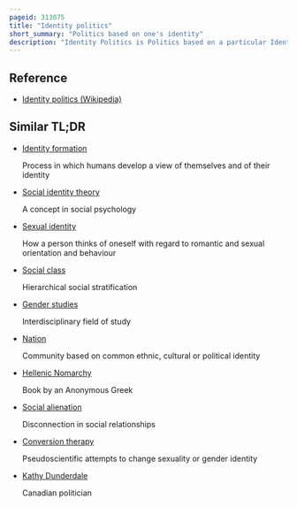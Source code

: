 ```yaml
---
pageid: 313075
title: "Identity politics"
short_summary: "Politics based on one's identity"
description: "Identity Politics is Politics based on a particular Identity, such as Race, Nationality, Religion, Gender, sexual Orientation, social Background, Caste, and social Class. The Term could also encompass other social Phenomena not commonly understood as exemplifying Identity Politics such as governmental Migration Policy that regulates Mobility based on Identities or far-right nationalist Agendas of Exclusion of national or ethnic. For this Reason shortwelly prez and Spiegel who discuss several possible Definitions of the Term Argue that it is an analytically Imprecise Concept."
---
```


## Reference

- [Identity politics (Wikipedia)](https://en.wikipedia.org/?curid=313075)

## Similar TL;DR

- [Identity formation](/tldr/en/identity-formation)

  Process in which humans develop a view of themselves and of their identity

- [Social identity theory](/tldr/en/social-identity-theory)

  A concept in social psychology

- [Sexual identity](/tldr/en/sexual-identity)

  How a person thinks of oneself with regard to romantic and sexual orientation and behaviour

- [Social class](/tldr/en/social-class)

  Hierarchical social stratification

- [Gender studies](/tldr/en/gender-studies)

  Interdisciplinary field of study

- [Nation](/tldr/en/nation)

  Community based on common ethnic, cultural or political identity

- [Hellenic Nomarchy](/tldr/en/hellenic-nomarchy)

  Book by an Anonymous Greek

- [Social alienation](/tldr/en/social-alienation)

  Disconnection in social relationships

- [Conversion therapy](/tldr/en/conversion-therapy)

  Pseudoscientific attempts to change sexuality or gender identity

- [Kathy Dunderdale](/tldr/en/kathy-dunderdale)

  Canadian politician
